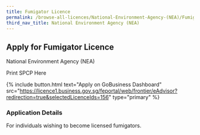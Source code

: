 ```yaml
---
title: Fumigator Licence
permalink: /browse-all-licences/National-Environment-Agency-(NEA)/Fumigator-Licence
third_nav_title: National Environment Agency (NEA)
---
```


## Apply for Fumigator Licence

National Environment Agency (NEA)

Print SPCP Here

{% include button.html text="Apply on GoBusiness Dashboard" src="https://licence1.business.gov.sg/feportal/web/frontier/eAdvisor?redirection=true&selectedLicenceIds=156" type="primary" %}

### Application Details
<p>For individuals wishing to become licensed fumigators.</p>

